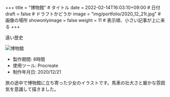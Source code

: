 +++
title = "博物館" # タイトル
date = 2022-02-14T16:03:10+09:00 # 日付
draft = false # ドラフトかどうか
image = "img/portfolio/2020_12_21t.jpg" # 画像の場所
showonlyimage = false
weight = 11 # 表示順、小さい記事が上に来る 
+++

遠い歴史
<!--見出しここまで-->
<!--more-->

![博物館](/img/portfolio/2020_12_21.jpg)

- 製作期間: 8時間
- 使用ツール: Procreate
- 制作年月日: 2020/12/21

旅の途中で博物館に立ち寄った少女のイラストです。馬車の壮大さと厳かな雰囲気を意識して描きました。